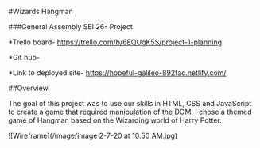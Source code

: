 #Wizards Hangman

###General Assembly SEI 26- Project

*Trello board- https://trello.com/b/6EQUgK5S/project-1-planning

*Git hub-

*Link to deployed site- https://hopeful-galileo-892fac.netlify.com/

##Overview

The goal of this project was to use our skills in HTML, CSS and JavaScript to create a game that required manipulation of the DOM. I chose a themed game of Hangman based on the Wizarding world of Harry Potter. 

![Wireframe](/image/image 2-7-20 at 10.50 AM.jpg)